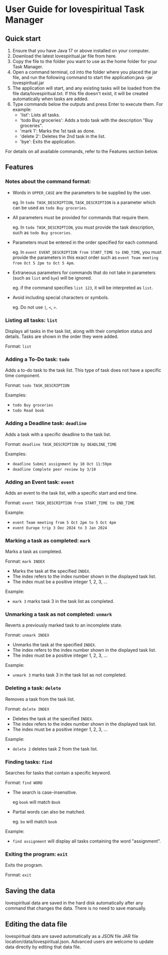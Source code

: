 # User Guide for lovespiritual Task Manager

## Quick start
1. Ensure that you have Java 17 or above installed on your computer.
2. Download the latest lovespiritual.jar file from here.
3. Copy the file to the folder you want to use as the home folder for your Task Manager.
4. Open a command terminal, cd into the folder where you placed the jar file, and run the following command to start the application:java -jar lovespiritual.jar
5. The application will start, and any existing tasks will be loaded from the file data/lovespiritual.txt. If this file doesn't exist, it will be created automatically when tasks are added.
6. Type commands below the outputs and press Enter to execute them. For example:
   - 'list': Lists all tasks.
   - 'todo Buy groceries': Adds a todo task with the description "Buy groceries".
   - 'mark 1': Marks the 1st task as done.
   - 'delete 2': Deletes the 2nd task in the list.
   - 'bye': Exits the application.

For details on all available commands, refer to the Features section below.

## Features
### Notes about the command format:
- Words in `UPPER_CASE` are the parameters to be supplied by the user. 

    eg. In `todo TASK_DESCRIPTION`, `TASK_DESCRIPTION` is a parameter which can be used as `todo Buy groceries`.


- All parameters must be provided for commands that require them.

    eg. In `todo TASK_DESCRIPTION`, you must provide the task description, such as `todo Buy groceries`.


- Parameters must be entered in the order specified for each command.

    eg. In `event EVENT_DESCRIPTION from START_TIME to END_TIME`, you must provide the parameters in this exact order such as `event Team meeting from Oct 5 2pm to Oct 5 4pm`.


- Extraneous parameters for commands that do not take in parameters (such as `list` and `bye`) will be ignored.

    eg. if the command specifies `list 123`, it will be interpreted as `list`.


- Avoid including special characters or symbols. 

    eg. Do not use `|`, `<`, `>`.

### Listing all tasks: `list`
Displays all tasks in the task list, along with their completion status and details. Tasks are shown in the order they were added.

Format: `list`

### Adding a To-Do task: `todo`
Adds a to-do task to the task list. This type of task does not have a specific time component.

Format: `todo TASK_DESCRIPTION`

Examples:
- `todo Buy groceries`
- `todo Read book`

### Adding a Deadline task: `deadline`
Adds a task with a specific deadline to the task list.

Format: `deadline TASK_DESCRIPTION by DEADLINE_TIME`

Examples:
- `deadline Submit assignment by 10 Oct 11:59pm`
- `deadline Complete peer review by 3/10`

### Adding an Event task: `event`
Adds an event to the task list, with a specific start and end time.

Format: `event TASK_DESCRIPTION from START_TIME to END_TIME`

Example:
- `event Team meeting from 5 Oct 2pm to 5 Oct 4pm`
- `event Europe trip 3 Dec 2024 to 3 Jan 2024`

### Marking a task as completed: `mark`
Marks a task as completed.

Format: `mark INDEX`
- Marks the task at the specified `INDEX`.
- The index refers to the index number shown in the displayed task list.
- The index must be a positive integer 1, 2, 3, ...

Example:
- `mark 3` marks task 3 in the task list as completed.

### Unmarking a task as not completed: `unmark`
Reverts a previously marked task to an incomplete state.

Format: `unmark INDEX`
- Unmarks the task at the specified `INDEX`.
- The index refers to the index number shown in the displayed task list.
- The index must be a positive integer 1, 2, 3, ...

Example:
- `unmark 3` marks task 3 in the task list as not completed.

### Deleting a task: `delete`
Removes a task from the task list.

Format: `delete INDEX`
- Deletes the task at the specified `INDEX`.
- The index refers to the index number shown in the displayed task list.
- The index must be a positive integer 1, 2, 3, ...

Example:
- `delete 2` deletes task 2 from the task list.

### Finding tasks: `find`
Searches for tasks that contain a specific keyword.

Format: `find WORD`
- The search is case-insensitive. 

    eg `book` will match `Book`
- Partial words can also be matched. 

    eg. `bo` will match `book`

Example:
- `find assignment` will display all tasks containing the word "assignment".

### Exiting the program: `exit`
Exits the program.

Format: `exit`

## Saving the data
lovespiritual data are saved in the hard disk automatically after any command that changes the data. There is no need to save manually. 

## Editing the data file
lovespiritual data are saved automatically as a JSON file JAR file location/data/lovespiritual.json. Advanced users are welcome to update data directly by editing that data file.

<!-- // Product screenshot goes here 

// Product intro goes here

## Adding deadlines

// Describe the action and its outcome.

// Give examples of usage

Example: `keyword (optional arguments)`

// A description of the expected outcome goes here

```
expected output
```

## Feature ABC

// Feature details


## Feature XYZ

// Feature details
-->